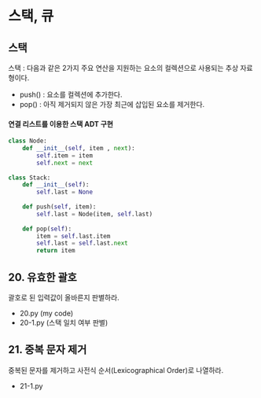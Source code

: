 # 스택, 큐

## 스택
스택 : 다음과 같은 2가지 주요 연산을 지원하는 요소의 컬렉션으로 사용되는 추상 자료형이다.
 - push() : 요소를 컬렉션에 추가한다.
 - pop() : 아직 제거되지 않은 가장 최근에 삽입된 요소를 제거한다.

#### 연결 리스트를 이용한 스택 ADT 구현
```python
class Node:
    def __init__(self, item , next):
        self.item = item
        self.next = next
        
class Stack:
    def __init__(self):
        self.last = None
        
    def push(self, item):
        self.last = Node(item, self.last)
        
    def pop(self):
        item = self.last.item
        self.last = self.last.next
        return item
```

## 20. 유효한 괄호
괄호로 된 입력값이 올바른지 판별하라.

 - 20.py (my code)
 - 20-1.py (스택 일치 여부 판별) 

## 21. 중복 문자 제거
중복된 문자를 제거하고 사전식 순서(Lexicographical Order)로 나열하라.

 - 21-1.py